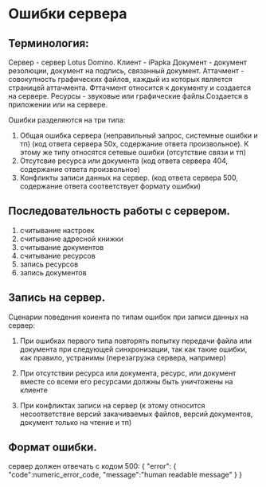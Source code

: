 Ошибки сервера
================================

Терминология:
-------------------------------

Сервер - сервер Lotus Domino.
Клиент - iPapka
Документ - документ резолюции, документ на подпись, связанный документ.
Аттачмент - совокупность графических файлов, каждый из которых является страницей аттачмента. Фттачмент относится к документу и создается на сервере.
Ресурсы - звуковые или графические файлы.Создается в приложении или на сервере.

Ошибки разделяются на три типа:
1. Общая ошибка сервера (неправильный запрос, системные ошибки и тп) (код ответа сервера 50x, содержание ответа произвольное). К этому же типу относятся сетевые ошибки (отсутствие связи и тп)
2. Отсутсвие ресурса или документа (код ответа сервера 404, содержание ответа произвольное)
3. Конфликты записи данных на сервер. (код ответа сервера 500, содержание ответа соответствует формату ошибки)

Последовательность работы с сервером.
-------------------------------
1. считывание настроек
2. считывание адресной книжки
3. считывание документов
4. считывание ресурсов
5. запись ресурсов
6. запись документов


Запись на сервер.
-------------------------------

Сценарии поведения коиента по типам ошибок при записи данных на сервер:

1. При ошибках первого типа повторять попытку передачи файла или документа при следующей синхронизации, так как такие ошибки, как правило, устранимы (перезагрузка сервера, например)

2. При отсутствии ресурса или документа, ресурс, или документ вместе со всеми его ресурсами должны быть уничтожены на клиенте

3. При конфликтах записи на сервер (к этому относится несоответствие версий закачиваемых файлов, версий документов, документ только на чтение и тп)

Формат ошибки.
-------------------------------
сервер должен отвечать с кодом 500:
{
	"error":
	{
		"code":numeric_error_code,
		"message":"human readable message"
	}
}